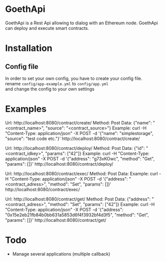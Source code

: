 <h1>GoethApi</h1>
<p>
  GoethApi is a Rest Api allowing to dialog with an Ethereum node. GoethApi can deploy and execute smart contracts.
</p>
<h1>Installation</h1>

<h2>Config file</h2>
In order to set your own config, you have to create your config file.<br />
rename <code>config/app-example.yml</code> to <code>config/app.yml</code><br /> and change the config to your own settings<br />







<h1>Examples</h1>

Url: http://localhost:8080/contract/create/
Method: Post
Data: {"name": "<contract_name>", "source": "<contract_source>"}
Example:
curl -H "Content-Type: application/json" -X POST -d '{"name": "simplestorage", "source": "test code etc."}' http://localhost:8080/contract/create/

Url: http://localhost:8080/contract/deploy/
Method: Post
Data: {"id": "<contract_idkey>", "params": ["42"]}
Example:
curl -H "Content-Type: application/json" -X POST -d '{"address": "g73xKOwc", "method": "Get", "params": []}' http://localhost:8080/contract/deploy/

Url: http://localhost:8080/contract/exec/
Method: Post
Data:
Example:
curl -H "Content-Type: application/json" -X POST -d '{"address": "<contract_adress>", "method": "Set", "params": []}' http://localhost:8080/contract/exec/

Url: http://localhost:8080/contract/get/
Method: Post
Data: {"address": "<contract_adress>", "method": "Set", "params": ["42"]}
Example:
curl -H "Content-Type: application/json" -X POST -d '{"address": "0x15e2eb21fb84b0bb631a5853d6f4f3932bf4d3f5", "method": "Get", "params": []}' http://localhost:8080/contract/get/


<h1>Todo</h1>

<ul>
  <li>
    Manage several applications (multiple callback)
  </li>
</ul>
